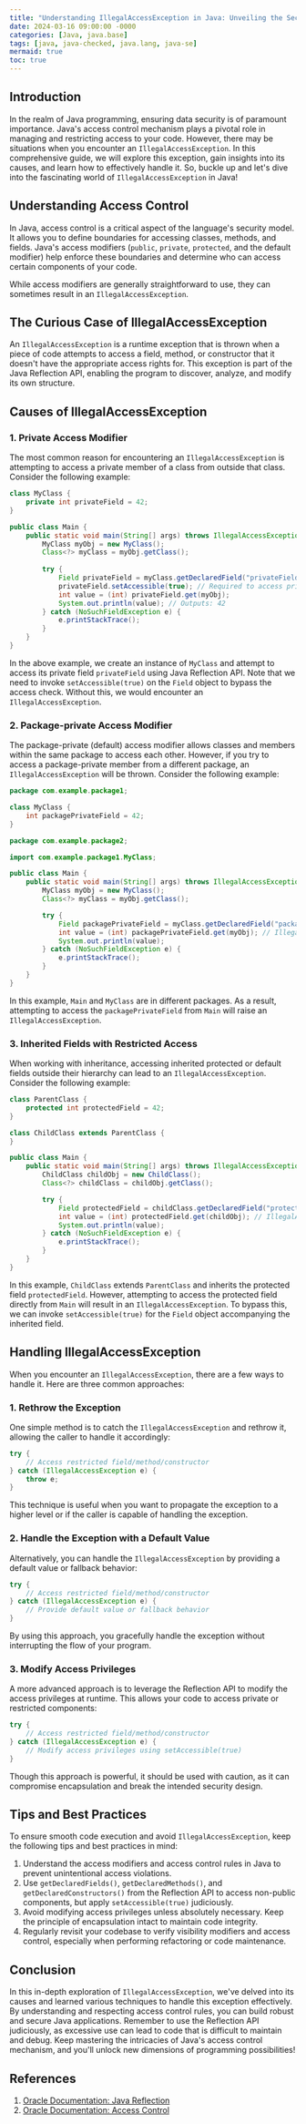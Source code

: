 ```yaml
---
title: "Understanding IllegalAccessException in Java: Unveiling the Secrets of Access Control"
date: 2024-03-16 09:00:00 -0000
categories: [Java, java.base]
tags: [java, java-checked, java.lang, java-se]
mermaid: true
toc: true
---
```



## Introduction
In the realm of Java programming, ensuring data security is of paramount importance. Java's access control mechanism plays a pivotal role in managing and restricting access to your code. However, there may be situations when you encounter an `IllegalAccessException`. In this comprehensive guide, we will explore this exception, gain insights into its causes, and learn how to effectively handle it. So, buckle up and let's dive into the fascinating world of `IllegalAccessException` in Java!

## Understanding Access Control

In Java, access control is a critical aspect of the language's security model. It allows you to define boundaries for accessing classes, methods, and fields. Java's access modifiers (`public`, `private`, `protected`, and the default modifier) help enforce these boundaries and determine who can access certain components of your code.

While access modifiers are generally straightforward to use, they can sometimes result in an `IllegalAccessException`.

## The Curious Case of IllegalAccessException

An `IllegalAccessException` is a runtime exception that is thrown when a piece of code attempts to access a field, method, or constructor that it doesn't have the appropriate access rights for. This exception is part of the Java Reflection API, enabling the program to discover, analyze, and modify its own structure.

## Causes of IllegalAccessException

### 1. Private Access Modifier
The most common reason for encountering an `IllegalAccessException` is attempting to access a private member of a class from outside that class. Consider the following example:

```java
class MyClass {
    private int privateField = 42;
}

public class Main {
    public static void main(String[] args) throws IllegalAccessException {
        MyClass myObj = new MyClass();
        Class<?> myClass = myObj.getClass();
        
        try {
            Field privateField = myClass.getDeclaredField("privateField");
            privateField.setAccessible(true); // Required to access private field
            int value = (int) privateField.get(myObj);
            System.out.println(value); // Outputs: 42
        } catch (NoSuchFieldException e) {
            e.printStackTrace();
        }
    }
}
```

In the above example, we create an instance of `MyClass` and attempt to access its private field `privateField` using Java Reflection API. Note that we need to invoke `setAccessible(true)` on the `Field` object to bypass the access check. Without this, we would encounter an `IllegalAccessException`.

### 2. Package-private Access Modifier
The package-private (default) access modifier allows classes and members within the same package to access each other. However, if you try to access a package-private member from a different package, an `IllegalAccessException` will be thrown. Consider the following example:

```java
package com.example.package1;

class MyClass {
    int packagePrivateField = 42;
}

package com.example.package2;

import com.example.package1.MyClass;

public class Main {
    public static void main(String[] args) throws IllegalAccessException {
        MyClass myObj = new MyClass();
        Class<?> myClass = myObj.getClass();

        try {
            Field packagePrivateField = myClass.getDeclaredField("packagePrivateField");
            int value = (int) packagePrivateField.get(myObj); // IllegalAccessException here
            System.out.println(value);
        } catch (NoSuchFieldException e) {
            e.printStackTrace();
        }
    }
}
```

In this example, `Main` and `MyClass` are in different packages. As a result, attempting to access the `packagePrivateField` from `Main` will raise an `IllegalAccessException`. 

### 3. Inherited Fields with Restricted Access
When working with inheritance, accessing inherited protected or default fields outside their hierarchy can lead to an `IllegalAccessException`. Consider the following example:

```java
class ParentClass {
    protected int protectedField = 42;
}

class ChildClass extends ParentClass {
}

public class Main {
    public static void main(String[] args) throws IllegalAccessException {
        ChildClass childObj = new ChildClass();
        Class<?> childClass = childObj.getClass();

        try {
            Field protectedField = childClass.getDeclaredField("protectedField");
            int value = (int) protectedField.get(childObj); // IllegalAccessException here
            System.out.println(value);
        } catch (NoSuchFieldException e) {
            e.printStackTrace();
        }
    }
}
```

In this example, `ChildClass` extends `ParentClass` and inherits the protected field `protectedField`. However, attempting to access the protected field directly from `Main` will result in an `IllegalAccessException`. To bypass this, we can invoke `setAccessible(true)` for the `Field` object accompanying the inherited field.

## Handling IllegalAccessException

When you encounter an `IllegalAccessException`, there are a few ways to handle it. Here are three common approaches:

### 1. Rethrow the Exception
One simple method is to catch the `IllegalAccessException` and rethrow it, allowing the caller to handle it accordingly:

```java
try {
    // Access restricted field/method/constructor
} catch (IllegalAccessException e) {
    throw e;
}
```

This technique is useful when you want to propagate the exception to a higher level or if the caller is capable of handling the exception.

### 2. Handle the Exception with a Default Value
Alternatively, you can handle the `IllegalAccessException` by providing a default value or fallback behavior:

```java
try {
    // Access restricted field/method/constructor
} catch (IllegalAccessException e) {
    // Provide default value or fallback behavior
}
```

By using this approach, you gracefully handle the exception without interrupting the flow of your program.

### 3. Modify Access Privileges
A more advanced approach is to leverage the Reflection API to modify the access privileges at runtime. This allows your code to access private or restricted components:

```java
try {
    // Access restricted field/method/constructor
} catch (IllegalAccessException e) {
    // Modify access privileges using setAccessible(true)
}
```

Though this approach is powerful, it should be used with caution, as it can compromise encapsulation and break the intended security design.

## Tips and Best Practices

To ensure smooth code execution and avoid `IllegalAccessException`, keep the following tips and best practices in mind:

1. Understand the access modifiers and access control rules in Java to prevent unintentional access violations.
2. Use `getDeclaredFields()`, `getDeclaredMethods()`, and `getDeclaredConstructors()` from the Reflection API to access non-public components, but apply `setAccessible(true)` judiciously.
3. Avoid modifying access privileges unless absolutely necessary. Keep the principle of encapsulation intact to maintain code integrity.
4. Regularly revisit your codebase to verify visibility modifiers and access control, especially when performing refactoring or code maintenance.

## Conclusion

In this in-depth exploration of `IllegalAccessException`, we've delved into its causes and learned various techniques to handle this exception effectively. By understanding and respecting access control rules, you can build robust and secure Java applications. Remember to use the Reflection API judiciously, as excessive use can lead to code that is difficult to maintain and debug. Keep mastering the intricacies of Java's access control mechanism, and you'll unlock new dimensions of programming possibilities!

## References

1. [Oracle Documentation: Java Reflection](https://docs.oracle.com/javase/tutorial/reflect/)
2. [Oracle Documentation: Access Control](https://docs.oracle.com/javase/tutorial/java/javaOO/accesscontrol.html)

